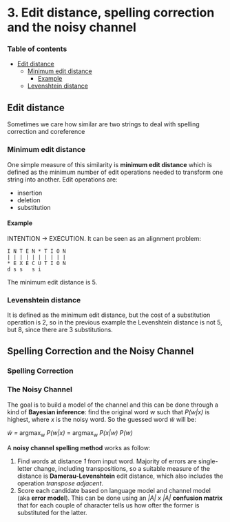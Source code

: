 # 3. Edit distance, spelling correction and the noisy channel

### Table of contents

- [Edit distance](#edit-distance)
  * [Minimum edit distance](#minimum-edit-distance)
    + [Example](#example)
  * [Levenshtein distance](#levenshtein-distance)

## Edit distance

Sometimes we care how similar are two strings to deal with spelling correction and coreference

### Minimum edit distance

One simple measure of this similarity is **minimum edit distance** which is defined as the minimum number of edit operations needed to transform one string into another. Edit operations are:
 - insertion
 - deletion
 - substitution

#### Example
INTENTION -> EXECUTION.
It can be seen as an alignment problem:

```
I N T E N * T I O N
| | | | | | | | | |
* E X E C U T I O N
d s s   s i
```

The minimum edit distance is 5.

### Levenshtein distance

It is defined as the minimum edit distance, but the cost of a substitution operation is 2, so in the previous example the Levenshtein distance is not 5, but 8, since there are 3 substitutions.

## Spelling Correction and the Noisy Channel

### Spelling Correction

### The Noisy Channel

The goal is to build a model of the channel and this can be done through a kind of **Bayesian inference**: find the original word _w_ such that _P(w|x)_ is highest, where _x_ is the noisy word. So the guessed word _w̃_ will be:

_w̃ =_ argmax<sub>w</sub> _P(w|x)_ = argmax<sub>w</sub> _P(x|w) P(w)_

A **noisy channel spelling method** works as follow:
 1. Find words at distance _1_ from input word. Majority of errors are single-letter change, including transpositions, so a suitable measure of the distance is **Damerau-Levenshtein** edit distance, which also includes the operation _transpose adjacent_.
 2. Score each candidate based on language model and channel model (aka **error model**). This can be done using an _|A| x |A|_ **confusion matrix** that for each couple of character tells us how ofter the former is substituted for the latter.
